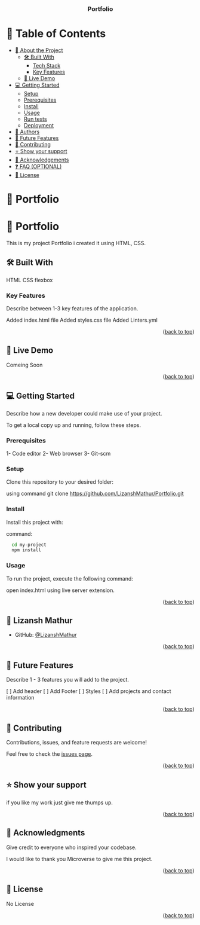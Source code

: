 <a name="readme-top"></a>


<div align="center">

  <h3><b>Portfolio</b></h3>

</div>


# 📗 Table of Contents

- [📖 About the Project](#about-project)
  - [🛠 Built With](#built-with)
    - [Tech Stack](#tech-stack)
    - [Key Features](#key-features)
  - [🚀 Live Demo](#live-demo)
- [💻 Getting Started](#getting-started)
  - [Setup](#setup)
  - [Prerequisites](#prerequisites)
  - [Install](#install)
  - [Usage](#usage)
  - [Run tests](#run-tests)
  - [Deployment](#deployment)
- [👥 Authors](#authors)
- [🔭 Future Features](#future-features)
- [🤝 Contributing](#contributing)
- [⭐️ Show your support](#support)
- [🙏 Acknowledgements](#acknowledgements)
- [❓ FAQ (OPTIONAL)](#faq)
- [📝 License](#license)

# 📖 Portfolio <a name="Greet Microverse"></a>

# 📖 Portfolio <a name="about-project"></a>

This is my project Portfolio i created it using HTML, CSS.

## 🛠 Built With <a name="built-with"></a>

HTML
CSS
flexbox



### Key Features <a name="key-features"></a>

 Describe between 1-3 key features of the application.

Added index.html file
Added styles.css file
Added Linters.yml

<p align="right">(<a href="#readme-top">back to top</a>)</p>


## 🚀 Live Demo <a name="live-demo"></a>

 Comeing Soon

<p align="right">(<a href="#readme-top">back to top</a>)</p>



## 💻 Getting Started <a name="getting-started"></a>

 Describe how a new developer could make use of your project.

To get a local copy up and running, follow these steps.

### Prerequisites

1- Code editor
2- Web browser
3- Git-scm


### Setup

Clone this repository to your desired folder:

using command 
git clone https://github.com/LizanshMathur/Portfolio.git

### Install

Install this project with:

 command:

```sh
  cd my-project
  npm install
```


### Usage

To run the project, execute the following command:

open index.html using live server extension.


<p align="right">(<a href="#readme-top">back to top</a>)</p>


## 👥 Lizansh Mathur <a name="authors"></a>
- GitHub: [@LizanshMathur](https://github.com/LizanshMathur)

<p align="right">(<a href="#readme-top">back to top</a>)</p>



## 🔭 Future Features <a name="future-features"></a>

 Describe 1 - 3 features you will add to the project.

 [ ] Add header
 [ ] Add Footer
 [ ] Styles
 [ ] Add projects and contact information

<p align="right">(<a href="#readme-top">back to top</a>)</p>



## 🤝 Contributing <a name="contributing"></a>

Contributions, issues, and feature requests are welcome!

Feel free to check the [issues page](../../issues/).

<p align="right">(<a href="#readme-top">back to top</a>)</p>



## ⭐️ Show your support <a name="support"></a>

 if you like my work just give me thumps up.

<p align="right">(<a href="#readme-top">back to top</a>)</p>



## 🙏 Acknowledgments <a name="acknowledgements"></a>

 Give credit to everyone who inspired your codebase.

I would like to thank you Microverse to give me this project.

<p align="right">(<a href="#readme-top">back to top</a>)</p>




## 📝 License <a name="license"></a>

No License


<p align="right">(<a href="#readme-top">back to top</a>)</p>
